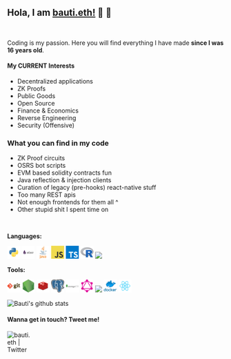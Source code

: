 
## Hola, I am [bauti.eth!](https://etherscan.io/address/0xA931Bb48b997E19146ADDaFC3c8157F373AED551) 👋 🧉


<br />

Coding is my passion. Here you will find everything I have made <b>since I was 16 years old</b>. 


#### My CURRENT Interests

- Decentralized applications
- ZK Proofs
- Public Goods
- Open Source
- Finance & Economics
- Reverse Engineering
- Security (Offensive)

### What you can find in my code
- ZK Proof circuits
- OSRS bot scripts
- EVM based solidity contracts fun
- Java reflection & injection clients
- Curation of legacy (pre-hooks) react-native stuff
- Too many REST apis
- Not enough frontends for them all ^
- Other stupid shit I spent time on

</br>

**Languages:**

<code><img height="30" src="https://raw.githubusercontent.com/github/explore/80688e429a7d4ef2fca1e82350fe8e3517d3494d/topics/python/python.png"></code>
<code><img height="30" src="https://raw.githubusercontent.com/github/explore/80688e429a7d4ef2fca1e82350fe8e3517d3494d/topics/elixir/elixir.png"></code>
<code><img height="30" src="https://raw.githubusercontent.com/github/explore/80688e429a7d4ef2fca1e82350fe8e3517d3494d/topics/java/java.png"></code>
<code><img height="30" src="https://raw.githubusercontent.com/github/explore/80688e429a7d4ef2fca1e82350fe8e3517d3494d/topics/javascript/javascript.png"></code>
<code><img height="30" src="https://raw.githubusercontent.com/github/explore/80688e429a7d4ef2fca1e82350fe8e3517d3494d/topics/typescript/typescript.png"></code>
<code><img height="30" src="https://raw.githubusercontent.com/github/explore/80688e429a7d4ef2fca1e82350fe8e3517d3494d/topics/r/r.png"></code>
<code><img height="30" src="https://vectorseek.com/wp-content/uploads/2022/02/Solidity-Logo-Vector-730x730.jpg"></code>

**Tools:**

<code><img height="30" src="https://raw.githubusercontent.com/github/explore/80688e429a7d4ef2fca1e82350fe8e3517d3494d/topics/git/git.png"></code>
<code><img height="30" src="https://raw.githubusercontent.com/github/explore/80688e429a7d4ef2fca1e82350fe8e3517d3494d/topics/nodejs/nodejs.png"></code>
<code><img height="30" src="https://raw.githubusercontent.com/github/explore/80688e429a7d4ef2fca1e82350fe8e3517d3494d/topics/redis/redis.png"></code>
<code><img height="30" src="https://raw.githubusercontent.com/github/explore/80688e429a7d4ef2fca1e82350fe8e3517d3494d/topics/postgresql/postgresql.png"></code>
<code><img height="30" src="https://raw.githubusercontent.com/github/explore/80688e429a7d4ef2fca1e82350fe8e3517d3494d/topics/mongodb/mongodb.png"></code>
<code><img height="30" src="https://raw.githubusercontent.com/github/explore/80688e429a7d4ef2fca1e82350fe8e3517d3494d/topics/graphql/graphql.png"></code>
<code><img height="30" src="https://avatars.githubusercontent.com/u/38020273?s=280&v=4"></code>
<code><img height="30" src="https://raw.githubusercontent.com/github/explore/80688e429a7d4ef2fca1e82350fe8e3517d3494d/topics/docker/docker.png"></code>
<code><img height="30" src="https://raw.githubusercontent.com/github/explore/80688e429a7d4ef2fca1e82350fe8e3517d3494d/topics/react/react.png"></code>


![Bauti's github stats](https://github-readme-stats.vercel.app/api?username=bauti-defi&show_icons=true&hide_border=true)

#### Wanna get in touch? Tweet me! 
<a href="https://twitter.com/BautiDeFi">
<img align="left" alt="bauti.eth | Twitter" width="60px" src="https://logos-world.net/wp-content/uploads/2020/04/Twitter-Emblem.png" />
</a>
